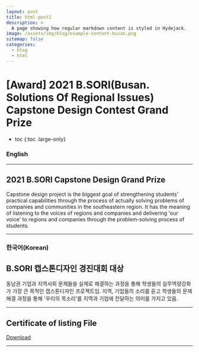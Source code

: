 ```yaml
---
layout: post
title: html-post1
description: >
  A page showing how regular markdown content is styled in Hydejack.
image: /assets/img/blog/example-content-busan.png
sitemap: false
categories:
  - blog
  - html
---
```


# [Award] 2021 B.SORI(Busan. Solutions Of Regional Issues) Capstone Design Contest Grand Prize

* toc
{:toc .large-only}

### English
---
## 2021 B.SORI Capstone Design Grand Prize
 Capstone design project is the biggest goal of strengthening students' practical capabilities through the process of actually solving problems of companies and communities in the southeastern region. It has the meaning of listening to the voices of regions and companies and delivering 'our voice' to regions and companies through the problem-solving process of students.
  
---

### 한국어(Korean)
## B.SORI 캡스톤디자인 경진대회 대상
  
  동남권 기업과 지역사회 문제들을 실제로 해결하는 과정을 통해 학생들의 실무역량강화가 가장 큰 목적인 캡스톤디자인 프로젝트임.
  지역, 기업들의 소리를 듣고 학생들의 문제해결 과정을 통해 '우리의 목소리'를 지역과 기업에 전달하는 의미를 가지고 있음.

---

## Certificate of listing File
[Download](https://bit.ly/3GUuDRz)

---